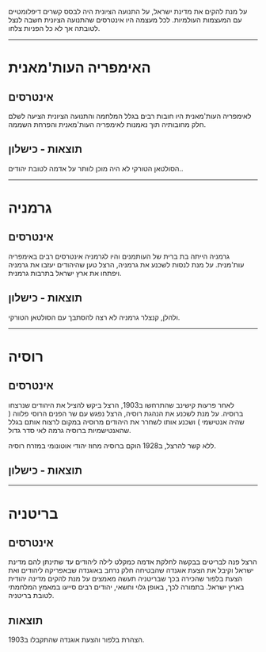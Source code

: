 על מנת להקים את מדינת ישראל, על התנועה הציונית היה לבסס קשרים דיפלומטיים עם המעצמות העולמיות. לכל מעצמה היו אינטרסים שהתנועה הציונית חשבה לנצל לטובתה אך לא כל הפניות צלחו.


---


# האימפריה העות'מאנית
## אינטרסים
לאימפריה העות'מאנית היו חובות רבים בגלל המלחמה והתנועה הציונית הציעה לשלם חלק מחובותיה תוך נאמנות לאימפריה העות'מאנית והפרחת השממה.

## תוצאות - כישלון
הסולטאן הטורקי לא היה מוכן לוותר על אדמה לטובת יהודים..


---


# גרמניה
## אינטרסים
גרמניה הייתה בת ברית של העותמנים והיו לגרמניה אינטרסים רבים באימפריה עות'מנית. על מנת לנסות לשכנע את גרמניה, הרצל טען שהיהודים יעזבו את גרמניה ויפתחו את ארץ ישראל בתרבות גרמנית.

## תוצאות - כישלון
ולהלן, קנצלר גרמניה לא רצה להסתבך עם הסולטאן הטורקי.


---


# רוסיה
## אינטרסים
לאחר פרעות קישינב שהתרחשו ב1903, הרצל ביקש להציל את היהודים שנרצחו ברוסיה. על מנת לשכנע את הנהגת רוסיה, הרצל נפגש עם שר הפנים הרוסי פלווה ( שהיה אנטישמי ) ושכנע אותו לשחרר את היהודים מרוסיה במקום לרצוח אותם בגלל שהאנטישמיות ברוסיה גרמה לאי סדר גדול.

ללא קשר להרצל, ב1928 הוקם ברוסיה מחוז יהודי אוטונומי במזרח רוסיה.
## תוצאות - כישלון


---


# בריטניה
## אינטרסים
הרצל פנה לבריטים בבקשה לחלקת אדמה כמקלט לילה ליהודים עד שתינתן להם מדינת ישראל וקיבל את הצעת אוגנדה שהבטיחה חלק נרחב באוגנדה שבאפריקה ליהודים ואת הצעת בלפור שהכירה בכך שבריטניה תעשה מאמצים על מנת להקים מדינה יהודית בארץ ישראל. בתמורה לכך, באופן גלוי וחשאי, יהודים רבים סייעו במאמץ המלחמתי לטובת בריטניה.

## תוצאות
הצהרת בלפור והצעת אוגנדה שהתקבלו ב1903.